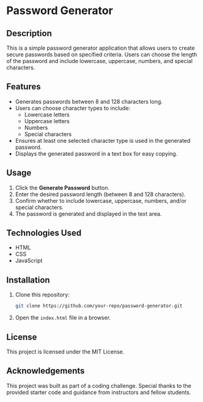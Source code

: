 # Password Generator

## Description
This is a simple password generator application that allows users to create secure passwords based on specified criteria. Users can choose the length of the password and include lowercase, uppercase, numbers, and special characters.

## Features
- Generates passwords between 8 and 128 characters long.
- Users can choose character types to include:
  - Lowercase letters
  - Uppercase letters
  - Numbers
  - Special characters
- Ensures at least one selected character type is used in the generated password.
- Displays the generated password in a text box for easy copying.

## Usage
1. Click the **Generate Password** button.
2. Enter the desired password length (between 8 and 128 characters).
3. Confirm whether to include lowercase, uppercase, numbers, and/or special characters.
4. The password is generated and displayed in the text area.

## Technologies Used
- HTML
- CSS
- JavaScript

## Installation
1. Clone this repository:
   ```sh
   git clone https://github.com/your-repo/password-generator.git
   ```
2. Open the `index.html` file in a browser.

## License
This project is licensed under the MIT License.

## Acknowledgements
This project was built as part of a coding challenge. Special thanks to the provided starter code and guidance from instructors and fellow students.



